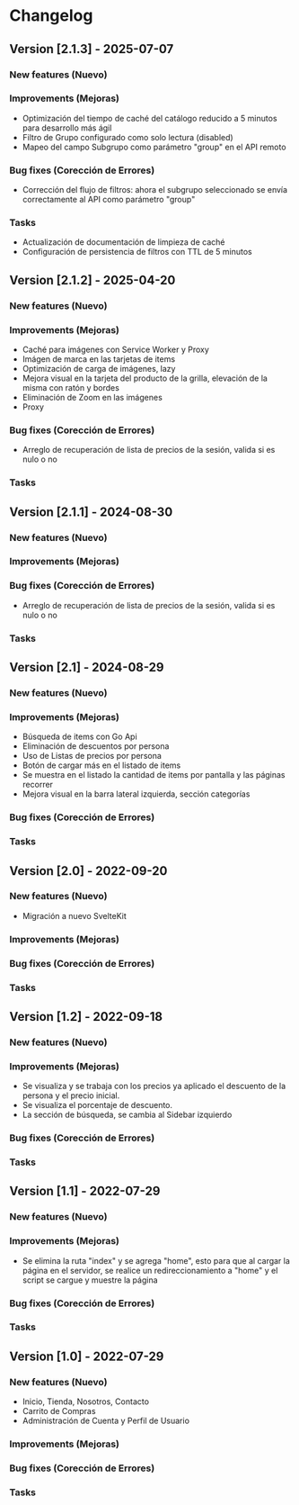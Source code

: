 # Changelog

## Version [2.1.3] - 2025-07-07
### New features (Nuevo)
### Improvements (Mejoras)
- Optimización del tiempo de caché del catálogo reducido a 5 minutos para desarrollo más ágil
- Filtro de Grupo configurado como solo lectura (disabled)
- Mapeo del campo Subgrupo como parámetro "group" en el API remoto
### Bug fixes (Corección de Errores)
- Corrección del flujo de filtros: ahora el subgrupo seleccionado se envía correctamente al API como parámetro "group"
### Tasks
- Actualización de documentación de limpieza de caché
- Configuración de persistencia de filtros con TTL de 5 minutos

## Version [2.1.2] - 2025-04-20
### New features (Nuevo)
### Improvements (Mejoras)
- Caché para imágenes con Service Worker y Proxy
- Imágen de marca en las tarjetas de items
- Optimización de carga de imágenes, lazy
- Mejora visual en la tarjeta del producto de la grilla, elevación de la misma con ratón y bordes
- Eliminación de Zoom en las imágenes
- Proxy 
### Bug fixes (Corección de Errores)
- Arreglo de recuperación de lista de precios de la sesión, valida si es nulo o no
### Tasks

## Version [2.1.1] - 2024-08-30
### New features (Nuevo)
### Improvements (Mejoras)
### Bug fixes (Corección de Errores)
- Arreglo de recuperación de lista de precios de la sesión, valida si es nulo o no
### Tasks

## Version [2.1] - 2024-08-29
### New features (Nuevo)
### Improvements (Mejoras)
- Búsqueda de items con Go Api
- Eliminación de descuentos por persona
- Uso de Listas de precios por persona
- Botón de cargar más en el listado de items
- Se muestra en el listado la cantidad de items por pantalla y las páginas recorrer
- Mejora visual en la barra lateral izquierda, sección categorías
### Bug fixes (Corección de Errores)
### Tasks

## Version [2.0] - 2022-09-20
### New features (Nuevo)
- Migración a nuevo SvelteKit
### Improvements (Mejoras)
### Bug fixes (Corección de Errores)
### Tasks

## Version [1.2] - 2022-09-18
### New features (Nuevo)
### Improvements (Mejoras)
- Se visualiza y se trabaja con los precios ya aplicado el descuento de la persona y el precio inicial.
- Se visualiza el porcentaje de descuento.
- La sección de búsqueda, se cambia al Sidebar izquierdo
### Bug fixes (Corección de Errores)
### Tasks

## Version [1.1] - 2022-07-29
### New features (Nuevo)
### Improvements (Mejoras)
- Se elimina la ruta "index" y se agrega "home", esto para que al cargar la página en el servidor, se realice un redireccionamiento a "home" y el script se cargue y muestre la página
### Bug fixes (Corección de Errores)
### Tasks

## Version [1.0] - 2022-07-29
### New features (Nuevo)
- Inicio, Tienda, Nosotros, Contacto
- Carrito de Compras
- Administración de Cuenta y Perfil de Usuario
### Improvements (Mejoras)
### Bug fixes (Corección de Errores)
### Tasks